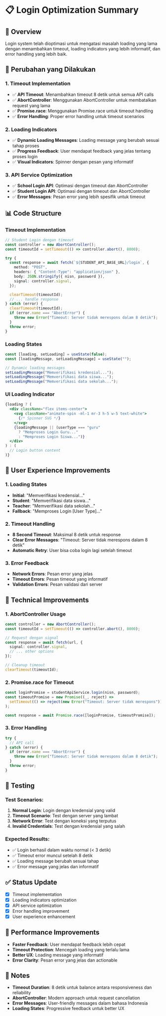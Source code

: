 # 📋 Login Optimization Summary

## 🎯 Overview

Login system telah dioptimasi untuk mengatasi masalah loading yang lama dengan menambahkan timeout, loading indicators yang lebih informatif, dan error handling yang lebih baik.

## 🔄 Perubahan yang Dilakukan

### 1. **Timeout Implementation**

- ✅ **API Timeout**: Menambahkan timeout 8 detik untuk semua API calls
- ✅ **AbortController**: Menggunakan AbortController untuk membatalkan request yang lama
- ✅ **Promise.race**: Menggunakan Promise.race untuk timeout handling
- ✅ **Error Handling**: Proper error handling untuk timeout scenarios

### 2. **Loading Indicators**

- ✅ **Dynamic Loading Messages**: Loading message yang berubah sesuai tahap proses
- ✅ **Progress Feedback**: User mendapat feedback yang jelas tentang proses login
- ✅ **Visual Indicators**: Spinner dengan pesan yang informatif

### 3. **API Service Optimization**

- ✅ **School Login API**: Optimasi dengan timeout dan AbortController
- ✅ **Student Login API**: Optimasi dengan timeout dan AbortController
- ✅ **Error Messages**: Pesan error yang lebih spesifik untuk timeout

## 📊 Code Structure

### Timeout Implementation

```typescript
// Student Login dengan timeout
const controller = new AbortController();
const timeoutId = setTimeout(() => controller.abort(), 8000);

try {
  const response = await fetch(`${STUDENT_API_BASE_URL}/login`, {
    method: "POST",
    headers: { "Content-Type": "application/json" },
    body: JSON.stringify({ nisn, password }),
    signal: controller.signal,
  });

  clearTimeout(timeoutId);
  // ... handle response
} catch (error) {
  clearTimeout(timeoutId);
  if (error.name === "AbortError") {
    throw new Error("Timeout: Server tidak merespons dalam 8 detik");
  }
  throw error;
}
```

### Loading States

```typescript
const [loading, setLoading] = useState(false);
const [loadingMessage, setLoadingMessage] = useState("");

// Dynamic loading messages
setLoadingMessage("Memverifikasi kredensial...");
setLoadingMessage("Memverifikasi data siswa...");
setLoadingMessage("Memverifikasi data sekolah...");
```

### UI Loading Indicator

```jsx
{loading ? (
  <div className="flex items-center">
    <svg className="animate-spin -ml-1 mr-3 h-5 w-5 text-white">
      {/* Spinner SVG */}
    </svg>
    {loadingMessage || (userType === "guru"
      ? "Memproses Login Guru..."
      : "Memproses Login Siswa...")}
  </div>
) : (
  // Login button content
)}
```

## 🎨 User Experience Improvements

### 1. **Loading States**

- **Initial**: "Memverifikasi kredensial..."
- **Student**: "Memverifikasi data siswa..."
- **Teacher**: "Memverifikasi data sekolah..."
- **Fallback**: "Memproses Login [User Type]..."

### 2. **Timeout Handling**

- **8 Second Timeout**: Maksimal 8 detik untuk response
- **Clear Error Messages**: "Timeout: Server tidak merespons dalam 8 detik"
- **Automatic Retry**: User bisa coba login lagi setelah timeout

### 3. **Error Feedback**

- **Network Errors**: Pesan error yang jelas
- **Timeout Errors**: Pesan timeout yang informatif
- **Validation Errors**: Pesan validasi dari server

## 🔧 Technical Improvements

### 1. **AbortController Usage**

```typescript
const controller = new AbortController();
const timeoutId = setTimeout(() => controller.abort(), 8000);

// Request dengan signal
const response = await fetch(url, {
  signal: controller.signal,
  // ... other options
});

// Cleanup timeout
clearTimeout(timeoutId);
```

### 2. **Promise.race for Timeout**

```typescript
const loginPromise = studentApiService.login(nisn, password);
const timeoutPromise = new Promise((_, reject) =>
  setTimeout(() => reject(new Error("Timeout: Server tidak merespons")), 10000)
);

const response = await Promise.race([loginPromise, timeoutPromise]);
```

### 3. **Error Handling**

```typescript
try {
  // API call
} catch (error) {
  if (error.name === "AbortError") {
    throw new Error("Timeout: Server tidak merespons dalam 8 detik");
  }
  throw error;
}
```

## 🧪 Testing

### Test Scenarios:

1. **Normal Login**: Login dengan kredensial yang valid
2. **Timeout Scenario**: Test dengan server yang lambat
3. **Network Error**: Test dengan koneksi yang terputus
4. **Invalid Credentials**: Test dengan kredensial yang salah

### Expected Results:

- ✅ Login berhasil dalam waktu normal (< 3 detik)
- ✅ Timeout error muncul setelah 8 detik
- ✅ Loading message berubah sesuai tahap
- ✅ Error message yang jelas dan informatif

## ✅ Status Update

- [x] Timeout implementation
- [x] Loading indicators optimization
- [x] API service optimization
- [x] Error handling improvement
- [x] User experience enhancement

## 🚀 Performance Improvements

- **Faster Feedback**: User mendapat feedback lebih cepat
- **Timeout Protection**: Mencegah loading yang terlalu lama
- **Better UX**: Loading message yang informatif
- **Error Clarity**: Pesan error yang jelas dan actionable

## 📝 Notes

- **Timeout Duration**: 8 detik untuk balance antara responsiveness dan reliability
- **AbortController**: Modern approach untuk request cancellation
- **Error Messages**: User-friendly messages dalam bahasa Indonesia
- **Loading States**: Progressive feedback untuk better UX
